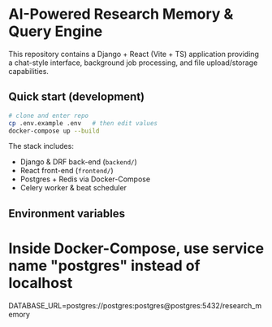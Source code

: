# AI-Powered Research Memory & Query Engine

This repository contains a Django + React (Vite + TS) application providing a chat-style interface, background job processing, and file upload/storage capabilities.

## Quick start (development)

```bash
# clone and enter repo
cp .env.example .env   # then edit values
docker-compose up --build
```

The stack includes:

* Django & DRF back-end (`backend/`)
* React front-end (`frontend/`)
* Postgres + Redis via Docker-Compose
* Celery worker & beat scheduler

## Environment variables

# Inside Docker-Compose, use service name "postgres" instead of localhost
DATABASE_URL=postgres://postgres:postgres@postgres:5432/research_memory
